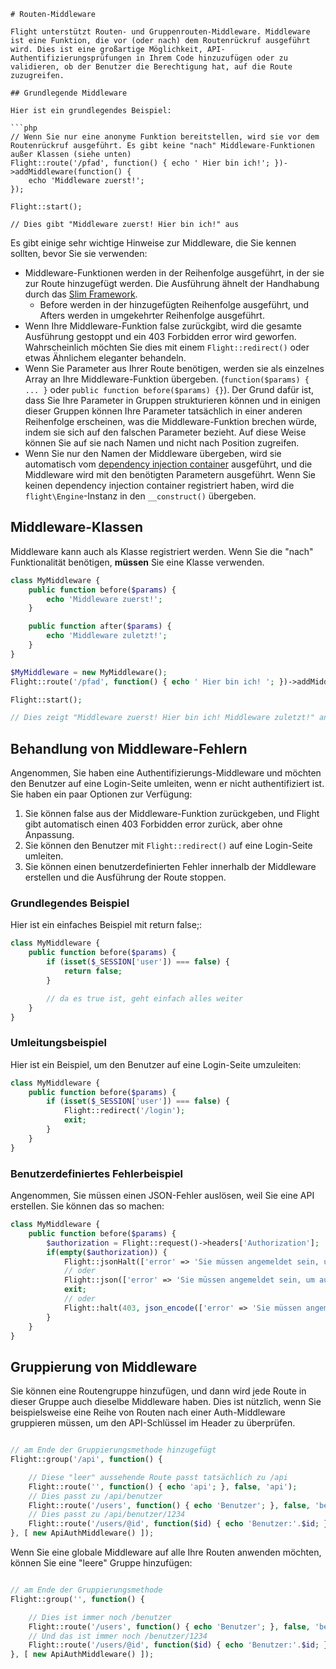 ```de
# Routen-Middleware

Flight unterstützt Routen- und Gruppenrouten-Middleware. Middleware ist eine Funktion, die vor (oder nach) dem Routenrückruf ausgeführt wird. Dies ist eine großartige Möglichkeit, API-Authentifizierungsprüfungen in Ihrem Code hinzuzufügen oder zu validieren, ob der Benutzer die Berechtigung hat, auf die Route zuzugreifen.

## Grundlegende Middleware

Hier ist ein grundlegendes Beispiel:

```php
// Wenn Sie nur eine anonyme Funktion bereitstellen, wird sie vor dem Routenrückruf ausgeführt. Es gibt keine "nach" Middleware-Funktionen außer Klassen (siehe unten)
Flight::route('/pfad', function() { echo ' Hier bin ich!'; })->addMiddleware(function() {
	echo 'Middleware zuerst!';
});

Flight::start();

// Dies gibt "Middleware zuerst! Hier bin ich!" aus
```

Es gibt einige sehr wichtige Hinweise zur Middleware, die Sie kennen sollten, bevor Sie sie verwenden:
- Middleware-Funktionen werden in der Reihenfolge ausgeführt, in der sie zur Route hinzugefügt werden. Die Ausführung ähnelt der Handhabung durch das [Slim Framework](https://www.slimframework.com/docs/v4/concepts/middleware.html#how-does-middleware-work).
   - Before werden in der hinzugefügten Reihenfolge ausgeführt, und Afters werden in umgekehrter Reihenfolge ausgeführt.
- Wenn Ihre Middleware-Funktion false zurückgibt, wird die gesamte Ausführung gestoppt und ein 403 Forbidden error wird geworfen. Wahrscheinlich möchten Sie dies mit einem `Flight::redirect()` oder etwas Ähnlichem eleganter behandeln.
- Wenn Sie Parameter aus Ihrer Route benötigen, werden sie als einzelnes Array an Ihre Middleware-Funktion übergeben. (`function($params) { ... }` oder `public function before($params) {}`). Der Grund dafür ist, dass Sie Ihre Parameter in Gruppen strukturieren können und in einigen dieser Gruppen können Ihre Parameter tatsächlich in einer anderen Reihenfolge erscheinen, was die Middleware-Funktion brechen würde, indem sie sich auf den falschen Parameter bezieht. Auf diese Weise können Sie auf sie nach Namen und nicht nach Position zugreifen.
- Wenn Sie nur den Namen der Middleware übergeben, wird sie automatisch vom [dependency injection container](dependency-injection-container) ausgeführt, und die Middleware wird mit den benötigten Parametern ausgeführt. Wenn Sie keinen dependency injection container registriert haben, wird die `flight\Engine`-Instanz in den `__construct()` übergeben.

## Middleware-Klassen

Middleware kann auch als Klasse registriert werden. Wenn Sie die "nach" Funktionalität benötigen, **müssen** Sie eine Klasse verwenden.

```php
class MyMiddleware {
	public function before($params) {
		echo 'Middleware zuerst!';
	}

	public function after($params) {
		echo 'Middleware zuletzt!';
	}
}

$MyMiddleware = new MyMiddleware();
Flight::route('/pfad', function() { echo ' Hier bin ich! '; })->addMiddleware($MyMiddleware); // auch ->addMiddleware([ $MyMiddleware, $MyMiddleware2 ]);

Flight::start();

// Dies zeigt "Middleware zuerst! Hier bin ich! Middleware zuletzt!" an
```

## Behandlung von Middleware-Fehlern

Angenommen, Sie haben eine Authentifizierungs-Middleware und möchten den Benutzer auf eine Login-Seite umleiten, wenn er nicht authentifiziert ist. Sie haben ein paar Optionen zur Verfügung:

1. Sie können false aus der Middleware-Funktion zurückgeben, und Flight gibt automatisch einen 403 Forbidden error zurück, aber ohne Anpassung.
1. Sie können den Benutzer mit `Flight::redirect()` auf eine Login-Seite umleiten.
1. Sie können einen benutzerdefinierten Fehler innerhalb der Middleware erstellen und die Ausführung der Route stoppen.

### Grundlegendes Beispiel

Hier ist ein einfaches Beispiel mit return false;:
```php
class MyMiddleware {
	public function before($params) {
		if (isset($_SESSION['user']) === false) {
			return false;
		}

		// da es true ist, geht einfach alles weiter
	}
}
```

### Umleitungsbeispiel

Hier ist ein Beispiel, um den Benutzer auf eine Login-Seite umzuleiten:
```php
class MyMiddleware {
	public function before($params) {
		if (isset($_SESSION['user']) === false) {
			Flight::redirect('/login');
			exit;
		}
	}
}
```

### Benutzerdefiniertes Fehlerbeispiel

Angenommen, Sie müssen einen JSON-Fehler auslösen, weil Sie eine API erstellen. Sie können das so machen:
```php
class MyMiddleware {
	public function before($params) {
		$authorization = Flight::request()->headers['Authorization'];
		if(empty($authorization)) {
			Flight::jsonHalt(['error' => 'Sie müssen angemeldet sein, um auf diese Seite zuzugreifen.'], 403);
			// oder
			Flight::json(['error' => 'Sie müssen angemeldet sein, um auf diese Seite zuzugreifen.'], 403);
			exit;
			// oder
			Flight::halt(403, json_encode(['error' => 'Sie müssen angemeldet sein, um auf diese Seite zuzugreifen.']);
		}
	}
}
```

## Gruppierung von Middleware

Sie können eine Routengruppe hinzufügen, und dann wird jede Route in dieser Gruppe auch dieselbe Middleware haben. Dies ist nützlich, wenn Sie beispielsweise eine Reihe von Routen nach einer Auth-Middleware gruppieren müssen, um den API-Schlüssel im Header zu überprüfen.

```php

// am Ende der Gruppierungsmethode hinzugefügt
Flight::group('/api', function() {

	// Diese "leer" aussehende Route passt tatsächlich zu /api
	Flight::route('', function() { echo 'api'; }, false, 'api');
	// Dies passt zu /api/benutzer
    Flight::route('/users', function() { echo 'Benutzer'; }, false, 'benutzer');
	// Dies passt zu /api/benutzer/1234
	Flight::route('/users/@id', function($id) { echo 'Benutzer:'.$id; }, false, 'user_ansicht');
}, [ new ApiAuthMiddleware() ]);
```

Wenn Sie eine globale Middleware auf alle Ihre Routen anwenden möchten, können Sie eine "leere" Gruppe hinzufügen:

```php

// am Ende der Gruppierungsmethode
Flight::group('', function() {

	// Dies ist immer noch /benutzer
	Flight::route('/users', function() { echo 'Benutzer'; }, false, 'benutzer');
	// Und das ist immer noch /benutzer/1234
	Flight::route('/users/@id', function($id) { echo 'Benutzer:'.$id; }, false, 'user_ansicht');
}, [ new ApiAuthMiddleware() ]);
```